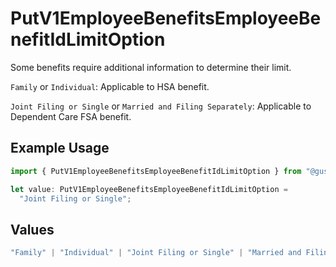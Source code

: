 # PutV1EmployeeBenefitsEmployeeBenefitIdLimitOption

Some benefits require additional information to determine
their limit.

`Family` or `Individual`: Applicable to HSA benefit.

`Joint Filing or Single` or `Married and Filing Separately`: Applicable to Dependent Care FSA benefit.

## Example Usage

```typescript
import { PutV1EmployeeBenefitsEmployeeBenefitIdLimitOption } from "@gusto/embedded-api/models/operations/putv1employeebenefitsemployeebenefitid.js";

let value: PutV1EmployeeBenefitsEmployeeBenefitIdLimitOption =
  "Joint Filing or Single";
```

## Values

```typescript
"Family" | "Individual" | "Joint Filing or Single" | "Married and Filing Separately"
```
